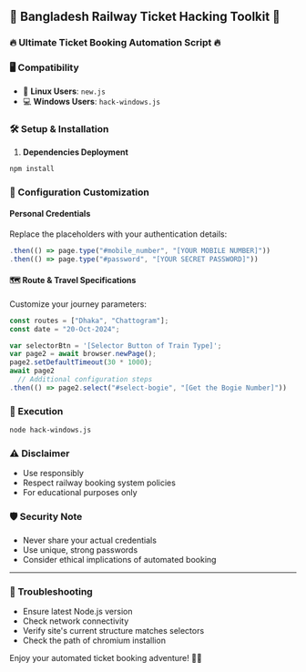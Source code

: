 
## 🚂 Bangladesh Railway Ticket Hacking Toolkit 🎫

### 🔥 Ultimate Ticket Booking Automation Script 🔥

### 🖥️ Compatibility
- 🐧 **Linux Users**: `new.js`
- 💻 **Windows Users**: `hack-windows.js`

### 🛠️ Setup & Installation

1. **Dependencies Deployment**
```bash
npm install
```

### 🔐 Configuration Customization

#### Personal Credentials
Replace the placeholders with your authentication details:

```javascript
.then(() => page.type("#mobile_number", "[YOUR MOBILE NUMBER]"))
.then(() => page.type("#password", "[YOUR SECRET PASSWORD]"))
```

#### 🗺️ Route & Travel Specifications
Customize your journey parameters:

```javascript
const routes = ["Dhaka", "Chattogram"];
const date = "20-Oct-2024";

var selectorBtn = '[Selector Button of Train Type]';
var page2 = await browser.newPage();
page2.setDefaultTimeout(30 * 1000);
await page2
  // Additional configuration steps
.then(() => page2.select("#select-bogie", "[Get the Bogie Number]")) 
```

### 🚀 Execution

```bash
node hack-windows.js
```

### ⚠️ Disclaimer
- Use responsibly
- Respect railway booking system policies
- For educational purposes only

### 🛡️ Security Note
- Never share your actual credentials
- Use unique, strong passwords
- Consider ethical implications of automated booking

---

### 🤖 Troubleshooting
- Ensure latest Node.js version
- Check network connectivity
- Verify site's current structure matches selectors
- Check the path of chromium installion

Enjoy your automated ticket booking adventure! 🎉🚉

